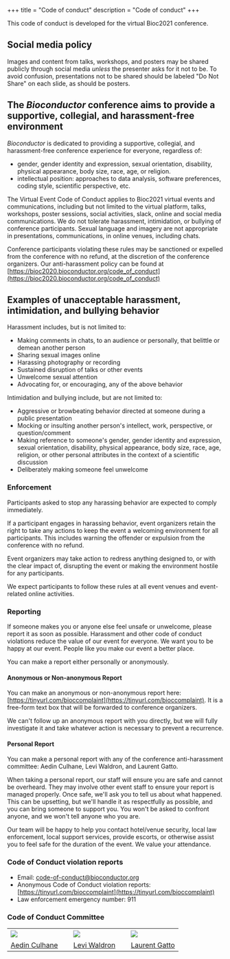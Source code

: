 +++
title = "Code of conduct"
description = "Code of conduct"
+++

This code of conduct is developed for the virtual Bioc2021 conference.
<!-- The original Code of Conduct is copy-pasted and quoted below -->

## Social media policy

Images and content from talks, workshops, and posters may be shared publicly through social media _unless_ the presenter asks for it not to be. To avoid confusion, presentations not to be shared should be labeled "Do Not Share" on each slide, as should be posters.

## The _Bioconductor_ conference aims to provide a supportive, collegial, and harassment-free environment

_Bioconductor_ is dedicated to providing a supportive, collegial, and harassment-free 
conference experience for everyone, regardless of:
* gender, gender identity and expression, sexual orientation, disability, 
physical appearance, body size, race, age, or religion. 
* intellectual position: approaches to data analysis, software preferences, coding style, scientific perspective, etc.

The Virtual Event Code of Conduct applies to Bioc2021 virtual events and communications, including but not limited to the virtual platform, talks, workshops, poster sessions, social activities, slack, online and social media communications. We do not tolerate harassment, intimidation, or bullying of conference participants. Sexual language and imagery are not appropriate in presentations, communications, in online venues, including chats. 

Conference participants violating these rules may be sanctioned or expelled from the conference with no refund, 
at the discretion of the conference organizers. Our anti-harassment policy can be found at [https://bioc2020.bioconductor.org/code_of_conduct](https://bioc2020.bioconductor.org/code_of_conduct)

## Examples of unacceptable harassment, intimidation, and bullying behavior

Harassment includes, but is not limited to:

* Making comments in chats, to an audience or personally, that belittle or demean another person
* Sharing sexual images online
* Harassing photography or recording
* Sustained disruption of talks or other events
* Unwelcome sexual attention
* Advocating for, or encouraging, any of the above behavior 

Intimidation and bullying include, but are not limited to:

* Aggressive or browbeating behavior directed at someone during a public presentation
* Mocking or insulting another person's intellect, work, perspective, or question/comment
* Making reference to someone's gender, gender identity and expression, sexual orientation, disability, 
physical appearance, body size, race, age, religion, or other personal attributes in the context of a scientific 
discussion
* Deliberately making someone feel unwelcome

### Enforcement

Participants asked to stop any harassing behavior are expected to comply immediately.

If a participant engages in harassing behavior, event organizers retain the right to take any actions to keep the event a welcoming environment for all participants. This includes warning the offender or expulsion from the conference with no refund. 

Event organizers may take action to redress anything designed to, or with the clear impact of, disrupting the event or making the environment hostile for any participants. 

We expect participants to follow these rules at all event venues and event-related online activities.

### Reporting

If someone makes you or anyone else feel unsafe or unwelcome, please report it as soon as possible. 
Harassment and other code of conduct violations reduce the value of our event for everyone. 
We want you to be happy at our event. People like you make our event a better place. 

You can make a report either personally or anonymously. 

#### Anonymous or Non-anonymous Report

You can make an anonymous or non-anonymous report here: [https://tinyurl.com/bioccomplaint](https://tinyurl.com/bioccomplaint). It is a free-form text box that will be forwarded to conference organizers.

We can't follow up an anonymous report with you directly, but we will fully investigate it and take whatever action is necessary to prevent a recurrence. 

#### Personal Report

You can make a personal report with any of the conference anti-harassment committee: Aedin Culhane, Levi Waldron, and Laurent Gatto.

When taking a personal report, our staff will ensure you are safe and cannot be overheard. They may involve other event staff to ensure your report is managed properly. Once safe, we'll ask you to tell us about what happened. This can be upsetting, but we'll handle it as respectfully as possible, and you can bring someone to support you. You won't be asked to confront anyone, and we won't tell anyone who you are. 

Our team will be happy to help you contact hotel/venue security, local law enforcement, local support services, provide escorts, or otherwise assist you to feel safe for the duration of the event. We value your attendance. 

### Code of Conduct violation reports 

* Email: [code-of-conduct@bioconductor.org](mailto:workshop@bioconductor.org?subject=BioC2019%20code-of-conduct)
* Anonymous Code of Conduct violation reports: [https://tinyurl.com/bioccomplaint](https://tinyurl.com/bioccomplaint)
* Law enforcement emergency number: 911

### Code of Conduct Committee

|       |   |     |   |      |
|-------|---|-----|---|------|
| ![](../img/organizers/Aedin.jpg) | &nbsp; | ![](../img/organizers/LeviWaldron.jpg) | &nbsp; | ![](../img/organizers/Laurent.jpg) |
| [Aedin Culhane](mailto:aedin@jimmy.harvard.edu?subject=BioC2019%20code-of-conduct) | &nbsp;  | [Levi Waldron](mailto:lwaldron.research@gmail.com?subject=BioC2019%20Code-of-conduct) | &nbsp; | [Laurent Gatto](mailto:laurent.gatto@uclouvain.be?subject=BioC2019%20Code-of-conduct) |

